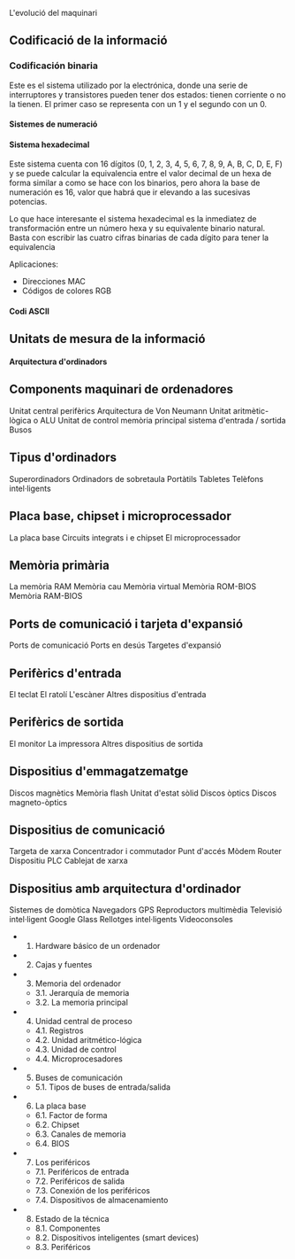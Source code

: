 L&#39;evolució del maquinari

## Codificació de la informació

### Codificación binaria

Este es el sistema utilizado por la electrónica, donde una serie de interruptores y transistores pueden tener dos estados: 
tienen corriente o no la tienen. El primer caso se representa con un 1 y el segundo con un 0. 

#### Sistemes de numeració

#### Sistema hexadecimal

Este sistema cuenta con 16 dígitos (0, 1, 2, 3, 4, 5, 6, 7, 8, 9, A, B, C, D, E, F) y se puede calcular la equivalencia entre el valor decimal de un hexa de forma similar a como se hace con los binarios, pero ahora la base de numeración es 16, valor que habrá que ir elevando a las sucesivas potencias.

Lo que hace interesante el sistema hexadecimal es la inmediatez de transformación entre un número hexa y su equivalente binario natural. Basta con escribir las cuatro cifras binarias de cada dígito para tener la equivalencia

Aplicaciones:

- Direcciones MAC
- Códigos de colores RGB

#### Codi ASCII

## Unitats de mesura de la informació

#### Arquitectura d&#39;ordinadors

## Components maquinari de ordenadores

Unitat central
perifèrics
Arquitectura de Von Neumann
Unitat aritmètic-lògica o ALU
Unitat de control
memòria principal
sistema d&#39;entrada / sortida
Busos

## Tipus d'ordinadors

Superordinadors
Ordinadors de sobretaula
Portàtils
Tabletes
Telèfons intel·ligents

## Placa base, chipset i microprocessador

La placa base
Circuits integrats i e chipset
El microprocessador

## Memòria primària

La memòria RAM
Memòria cau
Memòria virtual
Memòria ROM-BIOS
Memòria RAM-BIOS

## Ports de comunicació i tarjeta d&#39;expansió

Ports de comunicació
Ports en desús
Targetes d&#39;expansió

## Perifèrics d'entrada

El teclat
El ratolí
L'escàner
Altres dispositius d'entrada

## Perifèrics de sortida

El monitor
La impressora
Altres dispositius de sortida

## Dispositius d'emmagatzematge

Discos magnètics
Memòria flash
Unitat d&#39;estat sòlid
Discos òptics
Discos magneto-òptics
## Dispositius de comunicació
Targeta de xarxa
Concentrador i commutador
Punt d&#39;accés
Mòdem
Router
Dispositiu PLC
Cablejat de xarxa
## Dispositius amb arquitectura d'ordinador
Sistemes de domòtica
Navegadors GPS
Reproductors multimèdia
Televisió intel·ligent
Google Glass
Rellotges intel·ligents
Videoconsoles






- 1. Hardware básico de un ordenador
- 2. Cajas y fuentes 
- 3. Memoria del ordenador
  - 3.1. Jerarquía de memoria
  - 3.2. La memoria principal
- 4. Unidad central de proceso
  - 4.1. Registros
  - 4.2. Unidad aritmético-lógica
  - 4.3. Unidad de control
  - 4.4. Microprocesadores
- 5. Buses de comunicación
  - 5.1. Tipos de buses de entrada/salida 
- 6. La placa base 
  - 6.1. Factor de forma
  - 6.2. Chipset
  - 6.3. Canales de memoria
  - 6.4. BIOS
- 7. Los periféricos
  - 7.1. Periféricos de entrada
  - 7.2. Periféricos de salida
  - 7.3. Conexión de los periféricos
  - 7.4. Dispositivos de almacenamiento
- 8. Estado de la técnica 
  - 8.1. Componentes
  - 8.2. Dispositivos inteligentes (smart devices)
  - 8.3. Periféricos
